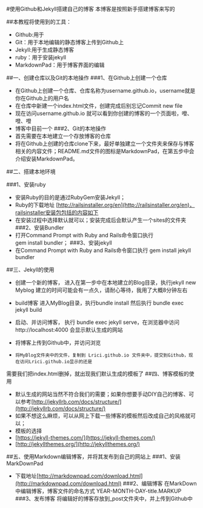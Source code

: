#使用Github和Jekyll搭建自己的博客
本博客是按照新手搭建博客来写的

##本教程将使用到的工具：
* Github:用于
* Git：用于本地编辑的静态博客上传到Github上
* Jekyll:用于生成静态博客
* ruby：用于安装jekyll
* MarkdownPad：用于博客界面的编辑

##一、创建仓库以及Git的本地操作
###1、在Github上创建一个仓库
* 在Github上创建一个仓库、仓库名称为username.github.io，username就是你在Github上的用户名
* 在仓库中新建一个index.html文件，创建完成后别忘记Commit new file
* 现在访问username.github.io 就可以看到你创建的博客的一个页面啦，噔、噔、噔
* 博客中目前一个
###2、Git的本地操作
* 首先需要在本地建立一个存放博客的仓库
* 将在Github上创建的仓库clone下来，最好单独建立一个文件夹来保存与博客相关的内容文件；README.md文件的图标是MarkdownPad，在第五步中会介绍安装MarkdownPad。


##二、搭建本地环境

###1、安装ruby
* 安装Ruby的目的是通过RubyGem安装Jekyll；
* Ruby的下载地址 [http://railsinstaller.org/en](http://railsinstaller.org/en)，railsinstaller安装包包括的内容如下
* 在安装过程中选择默认就可以；安装完成后会默认产生一个sites的文件夹
###2、安装Bundler
* 打开Command Prompt with Ruby and Rails命令窗口执行  
  gem install bundler；
###3、安装jekyll
* 在Command Prompt with Ruby and Rails命令窗口执行
  gem install jekyll bundler

##三、Jekyll的使用
* 创建一个新的博客，
      进入在第一步中在本地建立的Blog目录，执行jekyll new Myblog   建立的时间可能会有一点久，请耐心等待，我用了大概8分钟左右
* build博客
      进入MyBlog目录，执行bundle install
      然后执行  bundle exec jekyll build
	   
* 启动、并访问博客，
      执行 bundle exec jekyll serve，在浏览器中访问 http://localhost:4000  会显示默认生成的网站
* 将博客上传到Github中，并访问浏览
*     将MyBlog文件夹中的文件，复制到 Lrici.github.io 文件夹中，提交到Github，现在访问Lrici.github.io显示的还是

需要我们把index.html删掉，就出现我们默认生成的模板了
##四、博客模板的使用
* 默认生成的网站当然不符合我们的需要；如果你想要手动DIY自己的博客、可以参考[http://jekyllrb.com/docs/structure/](http://jekyllrb.com/docs/structure/)
* 如果不想这么麻烦，可以从网上下载一些博客的模板然后改成自己的风格就可以；
* 模板的选择  
* [https://jekyll-themes.com/](https://jekyll-themes.com/)
* [http://jekyllthemes.org/](http://jekyllthemes.org/)

##五、使用Markdown编辑博客，并将其发布到自己的网站上
###1、安装MarkDownPad
* 下载地址[http://markdownpad.com/download.html](http://markdownpad.com/download.html)
###2、编辑博客
   在MarkDown中编辑博客，博客文件的命名方式 YEAR-MONTH-DAY-title.MARKUP
###3、发布博客
   将编辑好的博客存放到_post文件夹中，并上传到Github中
